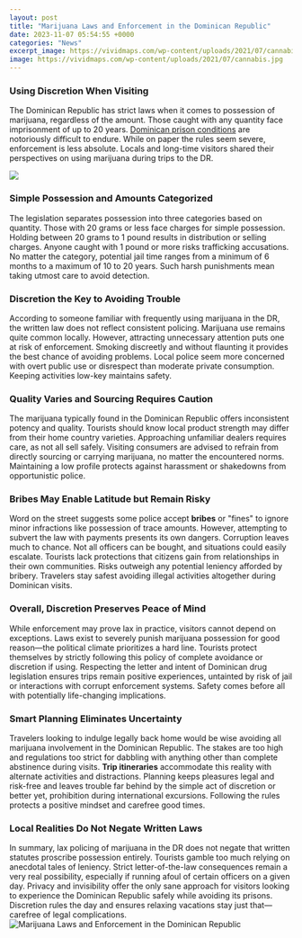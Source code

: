 ```yaml
---
layout: post
title: "Marijuana Laws and Enforcement in the Dominican Republic"
date: 2023-11-07 05:54:55 +0000
categories: "News"
excerpt_image: https://vividmaps.com/wp-content/uploads/2021/07/cannabis.jpg
image: https://vividmaps.com/wp-content/uploads/2021/07/cannabis.jpg
---
```


### Using Discretion When Visiting 
The Dominican Republic has strict laws when it comes to possession of marijuana, regardless of the amount. Those caught with any quantity face imprisonment of up to 20 years. [Dominican prison conditions](https://thetopnews.github.io/graphical-showcases-that-pushed-the-limits-of-the-xbox-360/) are notoriously difficult to endure. While on paper the rules seem severe, enforcement is less absolute. Locals and long-time visitors shared their perspectives on using marijuana during trips to the DR.

![](https://marijuana.procon.org/wp-content/uploads/sites/16/mj-map-nov-9-2022.jpg)
### Simple Possession and Amounts Categorized 
The legislation separates possession into three categories based on quantity. Those with 20 grams or less face charges for simple possession. Holding between 20 grams to 1 pound results in distribution or selling charges. Anyone caught with 1 pound or more risks trafficking accusations. No matter the category, potential jail time ranges from a minimum of 6 months to a maximum of 10 to 20 years. Such harsh punishments mean taking utmost care to avoid detection.
### Discretion the Key to Avoiding Trouble
According to someone familiar with frequently using marijuana in the DR, the written law does not reflect consistent policing. Marijuana use remains quite common locally. However, attracting unnecessary attention puts one at risk of enforcement. Smoking discreetly and without flaunting it provides the best chance of avoiding problems. Local police seem more concerned with overt public use or disrespect than moderate private consumption. Keeping activities low-key maintains safety.  
### Quality Varies and Sourcing Requires Caution
The marijuana typically found in the Dominican Republic offers inconsistent potency and quality. Tourists should know local product strength may differ from their home country varieties. Approaching unfamiliar dealers requires care, as not all sell safely. Visiting consumers are advised to refrain from directly sourcing or carrying marijuana, no matter the encountered norms. Maintaining a low profile protects against harassment or shakedowns from opportunistic police.
### Bribes May Enable Latitude but Remain Risky
Word on the street suggests some police accept **bribes** or "fines" to ignore minor infractions like possession of trace amounts. However, attempting to subvert the law with payments presents its own dangers. Corruption leaves much to chance. Not all officers can be bought, and situations could easily escalate. Tourists lack protections that citizens gain from relationships in their own communities. Risks outweigh any potential leniency afforded by bribery. Travelers stay safest avoiding illegal activities altogether during Dominican visits.
### Overall, Discretion Preserves Peace of Mind
While enforcement may prove lax in practice, visitors cannot depend on exceptions. Laws exist to severely punish marijuana possession for good reason—the political climate prioritizes a hard line. Tourists protect themselves by strictly following this policy of complete avoidance or discretion if using. Respecting the letter and intent of Dominican drug legislation ensures trips remain positive experiences, untainted by risk of jail or interactions with corrupt enforcement systems. Safety comes before all with potentially life-changing implications.
### Smart Planning Eliminates Uncertainty 
Travelers looking to indulge legally back home would be wise avoiding all marijuana involvement in the Dominican Republic. The stakes are too high and regulations too strict for dabbling with anything other than complete abstinence during visits. **Trip itineraries** accommodate this reality with alternate activities and distractions. Planning keeps pleasures legal and risk-free and leaves trouble far behind by the simple act of discretion or better yet, prohibition during international excursions. Following the rules protects a positive mindset and carefree good times.
### Local Realities Do Not Negate Written Laws 
In summary, lax policing of marijuana in the DR does not negate that written statutes proscribe possession entirely. Tourists gamble too much relying on anecdotal tales of leniency. Strict letter-of-the-law consequences remain a very real possibility, especially if running afoul of certain officers on a given day. Privacy and invisibility offer the only sane approach for visitors looking to experience the Dominican Republic safely while avoiding its prisons. Discretion rules the day and ensures relaxing vacations stay just that—carefree of legal complications.
![Marijuana Laws and Enforcement in the Dominican Republic](https://vividmaps.com/wp-content/uploads/2021/07/cannabis.jpg)